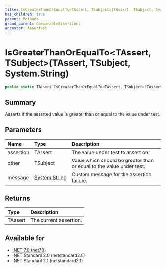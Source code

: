 ```yaml
---
title: IsGreaterThanOrEqualTo<TAssert, TSubject>(TAssert, TSubject, System.String)
has_children: true
parent: Methods
grand_parent: ComparableAssertions
ancestor: AssertNet
---
```

# IsGreaterThanOrEqualTo&lt;TAssert, TSubject&gt;(TAssert, TSubject, System.String)

```csharp
public static TAssert IsGreaterThanOrEqualTo<TAssert, TSubject>(TAssert assertion, TSubject other, System.String message);
```

## Summary
Asserts if the asserted value is greater than or equal to the value under test.

## Parameters
| Name      | Type                                                                        | Description                                                          |
|:----------|:----------------------------------------------------------------------------|:---------------------------------------------------------------------|
| assertion | TAssert                                                                     | The value under test to assert on.                                   |
| other     | TSubject                                                                    | Value which should be greater than or equal to the value under test. |
| message   | [System.String](https://learn.microsoft.com/en-us/dotnet/api/system.string) | Custom message for the assertion failure.                            |


## Returns
| Type    | Description            |
|:--------|:-----------------------|
| TAssert | The current assertion. |

## Available for
- [.NET 7.0 (net7.0)](https://versionsof.net/core/7.0/)
- .NET Standard 2.0 (netstandard2.0)
- .NET Standard 2.1 (netstandard2.1)
